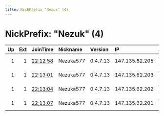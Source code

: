 ```yaml
---
title: NickPrefix "Nezuk" (4)
---
```


# NickPrefix: "Nezuk" (4)

|   Up |   Ext | JoinTime                                                                                              | Nickname   | Version   | IP             | AS      | CC   |   ORp |   Dirp | OS    | Contact                  |   eFamMembers |
|-----:|------:|:------------------------------------------------------------------------------------------------------|:-----------|:----------|:---------------|:--------|:-----|------:|-------:|:------|:-------------------------|--------------:|
|    1 |     1 | [22:12:58](https://nusenu.github.io/OrNetStats/w/relay/6221704B338571E423BC9FC6DAA0AB74F731C95B.html) | Nezuka577  | 0.4.7.13  | 147.135.62.205 | OVH SAS | us   | 23246 |      0 | Linux | KnifeNezuka666@proton.me |             4 |
|    1 |     1 | [22:13:01](https://nusenu.github.io/OrNetStats/w/relay/D008D30BC3659773439EE1AB3DD827810C72D181.html) | Nezuka577  | 0.4.7.13  | 147.135.62.203 | OVH SAS | us   | 23246 |      0 | Linux | KnifeNezuka666@proton.me |             4 |
|    1 |     1 | [22:13:04](https://nusenu.github.io/OrNetStats/w/relay/7E078C63128877658287B9757CF4228562BAECD6.html) | Nezuka577  | 0.4.7.13  | 147.135.62.202 | OVH SAS | us   | 23246 |      0 | Linux | KnifeNezuka666@proton.me |             4 |
|    1 |     1 | [22:13:07](https://nusenu.github.io/OrNetStats/w/relay/FF58BB5310CB799B2B39635AF7437DE73F3B5FA4.html) | Nezuka577  | 0.4.7.13  | 147.135.62.201 | OVH SAS | us   | 23246 |      0 | Linux | KnifeNezuka666@proton.me |             4 |
